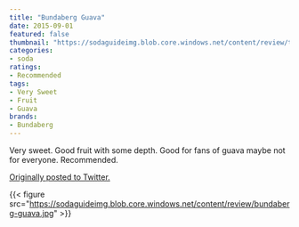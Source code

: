 ```yaml
---
title: "Bundaberg Guava"
date: 2015-09-01
featured: false
thumbnail: "https://sodaguideimg.blob.core.windows.net/content/review/thumbs/bundaberg-guava.jpg"
categories:
- soda
ratings:
- Recommended
tags:
- Very Sweet
- Fruit
- Guava
brands:
- Bundaberg
---
```


Very sweet. Good fruit with some depth. Good for fans of guava maybe not for everyone. Recommended.

[Originally posted to Twitter.](https://twitter.com/Cavorter/status/638771411729801216)

{{< figure src="https://sodaguideimg.blob.core.windows.net/content/review/bundaberg-guava.jpg" >}}

